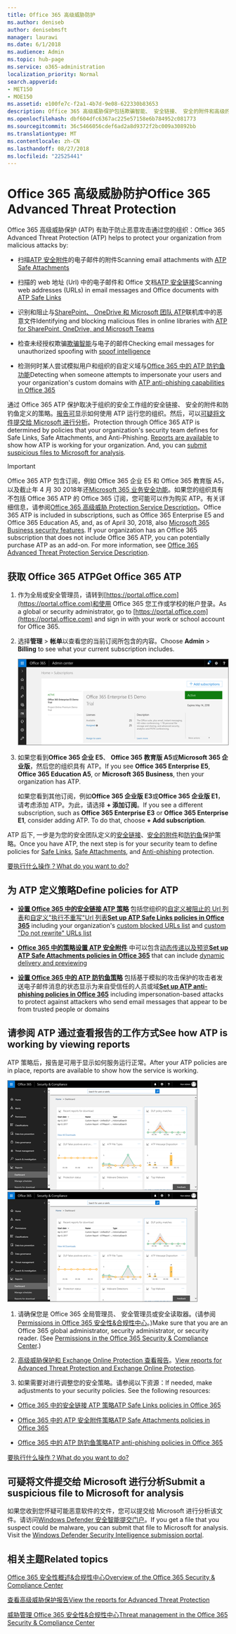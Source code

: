 ```yaml
---
title: Office 365 高级威胁防护
ms.author: deniseb
author: denisebmsft
manager: laurawi
ms.date: 6/1/2018
ms.audience: Admin
ms.topic: hub-page
ms.service: o365-administration
localization_priority: Normal
search.appverid:
- MET150
- MOE150
ms.assetid: e100fe7c-f2a1-4b7d-9e08-622330b83653
description: Office 365 高级威胁保护包括欺骗智能、 安全链接、 安全的附件和高级的防钓鱼功能。For Business 和 Microsoft 团队之前，还进行了高级的威胁保护扩展到 SharePoint Online、 OneDrive 中的文件。
ms.openlocfilehash: dbf604dfc6367ac225e57158e6b784952c081773
ms.sourcegitcommit: 36c5466056cdef6ad2a8d9372f2bc009a30892bb
ms.translationtype: MT
ms.contentlocale: zh-CN
ms.lasthandoff: 08/27/2018
ms.locfileid: "22525441"
---
```

# <a name="office-365-advanced-threat-protection"></a><span data-ttu-id="9cff2-104">Office 365 高级威胁防护</span><span class="sxs-lookup"><span data-stu-id="9cff2-104">Office 365 Advanced Threat Protection</span></span>

<span data-ttu-id="9cff2-105">Office 365 高级威胁保护 (ATP) 有助于防止恶意攻击通过您的组织：</span><span class="sxs-lookup"><span data-stu-id="9cff2-105">Office 365 Advanced Threat Protection (ATP) helps to protect your organization from malicious attacks by:</span></span>
  
- <span data-ttu-id="9cff2-106">扫描[ATP 安全附件](atp-safe-attachments.md)的电子邮件的附件</span><span class="sxs-lookup"><span data-stu-id="9cff2-106">Scanning email attachments with [ATP Safe Attachments](atp-safe-attachments.md)</span></span>
    
- <span data-ttu-id="9cff2-107">扫描的 web 地址 (Url) 中的电子邮件和 Office 文档[ATP 安全链接](atp-safe-links.md)</span><span class="sxs-lookup"><span data-stu-id="9cff2-107">Scanning web addresses (URLs) in email messages and Office documents with [ATP Safe Links](atp-safe-links.md)</span></span>
    
- <span data-ttu-id="9cff2-108">识别和阻止与[SharePoint、 OneDrive 和 Microsoft 团队 ATP](atp-for-spo-odb-and-teams.md)联机库中的恶意文件</span><span class="sxs-lookup"><span data-stu-id="9cff2-108">Identifying and blocking malicious files in online libraries with [ATP for SharePoint, OneDrive, and Microsoft Teams](atp-for-spo-odb-and-teams.md)</span></span>
    
- <span data-ttu-id="9cff2-109">检查未经授权欺骗[欺骗智能](learn-about-spoof-intelligence.md)与电子的邮件</span><span class="sxs-lookup"><span data-stu-id="9cff2-109">Checking email messages for unauthorized spoofing with [spoof intelligence](learn-about-spoof-intelligence.md)</span></span>
    
- <span data-ttu-id="9cff2-110">检测何时某人尝试模拟用户和组织的自定义域与[Office 365 中的 ATP 防钓鱼功能](atp-anti-phishing.md)</span><span class="sxs-lookup"><span data-stu-id="9cff2-110">Detecting when someone attempts to impersonate your users and your organization's custom domains with [ATP anti-phishing capabilities in Office 365](atp-anti-phishing.md)</span></span>
    
<span data-ttu-id="9cff2-p102">通过 Office 365 ATP 保护取决于组织的安全工作组的安全链接、 安全的附件和防钓鱼定义的策略。[报告可](view-reports-for-atp.md)显示如何使用 ATP 运行您的组织。然后，可以[可疑将文件提交给 Microsoft 进行分析](office-365-atp.md#submitlalware)。</span><span class="sxs-lookup"><span data-stu-id="9cff2-p102">Protection through Office 365 ATP is determined by policies that your organization's security team defines for Safe Links, Safe Attachments, and Anti-Phishing. [Reports are available](view-reports-for-atp.md) to show how ATP is working for your organization. And, you can [submit suspicious files to Microsoft for analysis](office-365-atp.md#submitlalware).</span></span>
  
> [!IMPORTANT]
> <span data-ttu-id="9cff2-p103">Office 365 ATP 包含订阅，例如 Office 365 企业 E5 和 Office 365 教育版 A5，以及截止年 4 月 30 2018年还[Microsoft 365 业务安全功能](https://support.office.com/article/c123694a-1efb-459e-a8d5-2187975373dc)。如果您的组织具有不包括 Office 365 ATP 的 Office 365 订阅，您可能可以作为购买 ATP。有关详细信息，请参阅[Office 365 高级威胁 Protection Service Description](https://technet.microsoft.com/library/exchange-online-advanced-threat-protection-service-description.aspx)。</span><span class="sxs-lookup"><span data-stu-id="9cff2-p103">Office 365 ATP is included in subscriptions, such as Office 365 Enterprise E5 and Office 365 Education A5, and, as of April 30, 2018, also [Microsoft 365 Business security features](https://support.office.com/article/c123694a-1efb-459e-a8d5-2187975373dc). If your organization has an Office 365 subscription that does not include Office 365 ATP, you can potentially purchase ATP as an add-on. For more information, see [Office 365 Advanced Threat Protection Service Description](https://technet.microsoft.com/library/exchange-online-advanced-threat-protection-service-description.aspx).</span></span> 
      
## <a name="get-office-365-atp"></a><span data-ttu-id="9cff2-117">获取 Office 365 ATP</span><span class="sxs-lookup"><span data-stu-id="9cff2-117">Get Office 365 ATP</span></span>

1. <span data-ttu-id="9cff2-118">作为全局或安全管理员，请转到[https://portal.office.com](https://portal.office.com)和使用 Office 365 您工作或学校的帐户登录。</span><span class="sxs-lookup"><span data-stu-id="9cff2-118">As a global or security administrator, go to [https://portal.office.com](https://portal.office.com) and sign in with your work or school account for Office 365.</span></span> 
    
2. <span data-ttu-id="9cff2-119">选择**管理** \> **帐单**以查看您的当前订阅所包含的内容。</span><span class="sxs-lookup"><span data-stu-id="9cff2-119">Choose **Admin** \> **Billing** to see what your current subscription includes.</span></span> 
    
    ![以全局管理员身份，登录在 portal.office.com 并转到管理\>帐单](media/18a3546c-bd1f-4f49-82ec-0184909b42c2.png)
  
3. <span data-ttu-id="9cff2-121">如果您看到**Office 365 企业 E5**、 **Office 365 教育版 A5**或**Microsoft 365 企业版**，然后您的组织具有 ATP。</span><span class="sxs-lookup"><span data-stu-id="9cff2-121">If you see **Office 365 Enterprise E5**, **Office 365 Education A5**, or **Microsoft 365 Business**, then your organization has ATP.</span></span> 
    
    <span data-ttu-id="9cff2-p104">如果您看到其他订阅，例如**Office 365 企业版 E3**或**Office 365 企业版 E1**，请考虑添加 ATP。为此，请选择 **+ 添加订阅**。</span><span class="sxs-lookup"><span data-stu-id="9cff2-p104">If you see a different subscription, such as **Office 365 Enterprise E3** or **Office 365 Enterprise E1**, consider adding ATP. To do that, choose **+ Add subscription**.</span></span>
    
<span data-ttu-id="9cff2-124">ATP 后下, 一步是为您的安全团队定义的[安全链接](atp-safe-links.md)、[安全的附件](atp-safe-attachments.md)和[防钓鱼](set-up-atp-anti-phishing-policies.md)保护策略。</span><span class="sxs-lookup"><span data-stu-id="9cff2-124">Once you have ATP, the next step is for your security team to define policies for [Safe Links](atp-safe-links.md), [Safe Attachments](atp-safe-attachments.md), and [Anti-phishing](set-up-atp-anti-phishing-policies.md) protection.</span></span> 
  
[<span data-ttu-id="9cff2-125">要执行什么操作？</span><span class="sxs-lookup"><span data-stu-id="9cff2-125">What do you want to do?</span></span>](office-365-atp.md#TOC)
  
## <a name="define-policies-for-atp"></a><span data-ttu-id="9cff2-126">为 ATP 定义策略</span><span class="sxs-lookup"><span data-stu-id="9cff2-126">Define policies for ATP</span></span>

- <span data-ttu-id="9cff2-127">**[设置 Office 365 中的安全链接 ATP 策略](set-up-atp-safe-links-policies.md)** 包括您组织的[自定义被阻止的 Url 列表](set-up-a-custom-blocked-urls-list-wtih-atp.md)和[自定义"执行不重写"Url 列表](set-up-a-custom-do-not-rewrite-urls-list-with-atp.md)</span><span class="sxs-lookup"><span data-stu-id="9cff2-127">**[Set up ATP Safe Links policies in Office 365](set-up-atp-safe-links-policies.md)** including your organization's [custom blocked URLs list](set-up-a-custom-blocked-urls-list-wtih-atp.md) and [custom "Do not rewrite" URLs list](set-up-a-custom-do-not-rewrite-urls-list-with-atp.md)</span></span>
    
- <span data-ttu-id="9cff2-128">**[Office 365 中的策略设置 ATP 安全附件](set-up-atp-safe-attachments-policies.md)** 中可以包含[动态传递以及预览](dynamic-delivery-and-previewing.md)</span><span class="sxs-lookup"><span data-stu-id="9cff2-128">**[Set up ATP Safe Attachments policies in Office 365](set-up-atp-safe-attachments-policies.md)** that can include [dynamic delivery and previewing](dynamic-delivery-and-previewing.md)</span></span>
    
- <span data-ttu-id="9cff2-129">**[设置 Office 365 中的 ATP 防钓鱼策略](set-up-atp-anti-phishing-policies.md)** 包括基于模拟的攻击保护的攻击者发送电子邮件消息的状态显示为来自受信任的人员或域</span><span class="sxs-lookup"><span data-stu-id="9cff2-129">**[Set up ATP anti-phishing policies in Office 365](set-up-atp-anti-phishing-policies.md)** including impersonation-based attacks to protect against attackers who send email messages that appear to be from trusted people or domains</span></span> 
  
## <a name="see-how-atp-is-working-by-viewing-reports"></a><span data-ttu-id="9cff2-130">请参阅 ATP 通过查看报告的工作方式</span><span class="sxs-lookup"><span data-stu-id="9cff2-130">See how ATP is working by viewing reports</span></span>

<span data-ttu-id="9cff2-131">ATP 策略后，报告是可用于显示如何服务运行正常。</span><span class="sxs-lookup"><span data-stu-id="9cff2-131">After your ATP policies are in place, reports are available to show how the service is working.</span></span>

<span data-ttu-id="9cff2-132">[![安全&amp;合规性中心仪表板可帮助您看到正常高级威胁保护](media/6b213d34-adbb-44af-8549-be9a7e2db087.png)](view-reports-for-atp.md)</span><span class="sxs-lookup"><span data-stu-id="9cff2-132">[![The Security &amp; Compliance Center dashboard can help you see where Advanced Threat Protection is working](media/6b213d34-adbb-44af-8549-be9a7e2db087.png)](view-reports-for-atp.md)</span></span>
  
1. <span data-ttu-id="9cff2-p105">请确保您是 Office 365 全局管理员、 安全管理员或安全读取器。(请参阅[Permissions in Office 365 安全性&amp;合规性中心](permissions-in-the-security-and-compliance-center.md)。)</span><span class="sxs-lookup"><span data-stu-id="9cff2-p105">Make sure that you are an Office 365 global administrator, security administrator, or security reader. (See [Permissions in the Office 365 Security &amp; Compliance Center](permissions-in-the-security-and-compliance-center.md).)</span></span>
    
2. <span data-ttu-id="9cff2-135">[高级威胁保护和 Exchange Online Protection 查看报告](view-reports-for-atp.md)。</span><span class="sxs-lookup"><span data-stu-id="9cff2-135">[View reports for Advanced Threat Protection and Exchange Online Protection](view-reports-for-atp.md).</span></span>
    
3. <span data-ttu-id="9cff2-p106">如果需要对进行调整您的安全策略。请参阅以下资源：</span><span class="sxs-lookup"><span data-stu-id="9cff2-p106">If needed, make adjustments to your security policies. See the following resources:</span></span>
    
  - [<span data-ttu-id="9cff2-138">Office 365 中的安全链接 ATP 策略</span><span class="sxs-lookup"><span data-stu-id="9cff2-138">ATP Safe Links policies in Office 365</span></span>](set-up-atp-safe-links-policies.md)
    
  - [<span data-ttu-id="9cff2-139">Office 365 中的 ATP 安全附件策略</span><span class="sxs-lookup"><span data-stu-id="9cff2-139">ATP Safe Attachments policies in Office 365</span></span>](set-up-atp-safe-attachments-policies.md)
    
  - [<span data-ttu-id="9cff2-140">Office 365 中的 ATP 防钓鱼策略</span><span class="sxs-lookup"><span data-stu-id="9cff2-140">ATP anti-phishing policies in Office 365</span></span>](set-up-atp-anti-phishing-policies.md)
    
[<span data-ttu-id="9cff2-141">要执行什么操作？</span><span class="sxs-lookup"><span data-stu-id="9cff2-141">What do you want to do?</span></span>](office-365-atp.md)
  
## <a name="submit-a-suspicious-file-to-microsoft-for-analysis"></a><span data-ttu-id="9cff2-142">可疑将文件提交给 Microsoft 进行分析</span><span class="sxs-lookup"><span data-stu-id="9cff2-142">Submit a suspicious file to Microsoft for analysis</span></span>

<span data-ttu-id="9cff2-p107">如果您收到您怀疑可能恶意软件的文件，您可以提交给 Microsoft 进行分析该文件。请访问[Windows Defender 安全智能提交门户](https://go.microsoft.com/fwlink/?linkid=857185)。</span><span class="sxs-lookup"><span data-stu-id="9cff2-p107">If you get a file that you suspect could be malware, you can submit that file to Microsoft for analysis. Visit the [Windows Defender Security Intelligence submission portal](https://go.microsoft.com/fwlink/?linkid=857185).</span></span>
  
## <a name="related-topics"></a><span data-ttu-id="9cff2-145">相关主题</span><span class="sxs-lookup"><span data-stu-id="9cff2-145">Related topics</span></span>

[<span data-ttu-id="9cff2-146">Office 365 安全性概述&amp;合规性中心</span><span class="sxs-lookup"><span data-stu-id="9cff2-146">Overview of the Office 365 Security &amp; Compliance Center</span></span>](https://support.office.com/article/a5f2fd18-b029-4257-b5a8-ae83e7768c85)
  
[<span data-ttu-id="9cff2-147">查看高级威胁保护报告</span><span class="sxs-lookup"><span data-stu-id="9cff2-147">View the reports for Advanced Threat Protection</span></span>](view-reports-for-atp.md)
  
[<span data-ttu-id="9cff2-148">威胁管理 Office 365 安全性&amp;合规性中心</span><span class="sxs-lookup"><span data-stu-id="9cff2-148">Threat management in the Office 365 Security &amp; Compliance Center</span></span>](threat-management.md)
  


